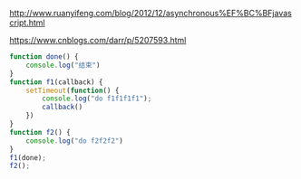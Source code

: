 http://www.ruanyifeng.com/blog/2012/12/asynchronous%EF%BC%BFjavascript.html

https://www.cnblogs.com/darr/p/5207593.html

```javascript
function done() {
    console.log("结束")
}
function f1(callback) {
    setTimeout(function() {
        console.log("do f1f1f1f1");
        callback()
    })
}
function f2() {
    console.log("do f2f2f2")
}
f1(done);
f2();
```

